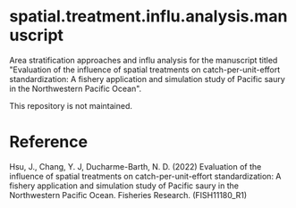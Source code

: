 # spatial.treatment.influ.analysis.manuscript
Area stratification approaches and influ analysis for the manuscript titled "Evaluation of the influence of spatial treatments on catch-per-unit-effort standardization: A fishery application and simulation study of Pacific saury in the Northwestern Pacific Ocean".

This repository is not maintained.

# **Reference**

Hsu, J., Chang, Y. J, Ducharme-Barth, N. D. (2022) Evaluation of the influence of spatial treatments on catch-per-unit-effort standardization: A fishery application and simulation study of Pacific saury in the Northwestern Pacific Ocean. Fisheries Research. (FISH11180_R1) 
